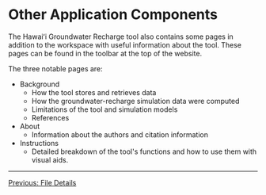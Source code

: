 
# Other Application Components

The Hawaiʻi Groundwater Recharge tool also contains some pages in addition to the workspace with useful information about the tool. These pages can be found in the toolbar at the top of the website.

The three notable pages are:

* Background
    * How the tool stores and retrieves data
    * How the groundwater-recharge simulation data were computed
    * Limitations of the tool and simulation models
    * References
* About
    * Information about the authors and citation information
* Instructions
    * Detailed breakdown of the tool's functions and how to use them with visual aids.

---

[Previous: File Details](./6_file_details.md)